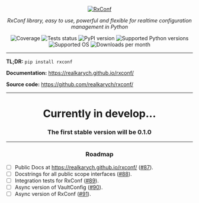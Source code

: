 <p align="center">
  <a href="https://github.com/realkarych/rxconf">
  <img src="https://github.com/user-attachments/assets/d9e426cf-5ad6-4a1d-8c5d-ac9dbdd1e63a" alt="RxConf"></a>
</p>

<p align="center">
    <em>RxConf library, easy to use, powerful and flexible for realtime configuration management in Python</em>
</p>

<p align="center">
  <img src="https://realkarych.github.io/rxconf/coverage.svg" alt="Coverage">
  <img src="https://github.com/realkarych/rxconf/actions/workflows/run_tests.yml/badge.svg" alt="Tests status">
  <img src="https://img.shields.io/pypi/v/rxconf" alt="PyPI version">
  <img src="https://img.shields.io/pypi/pyversions/rxconf?color=dark-green" alt="Supported Python versions">
  <img src="https://img.shields.io/badge/Supported%20OS-Windows%2C%20macOS%2C%20Linux-default" alt="Supported OS">
  <img src="https://static.pepy.tech/badge/rxconf/month" alt="Downloads per month">
</p>

---

**TL;DR:** `pip install rxconf`

**Documentation:** <https://realkarych.github.io/rxconf/>

**Source code:** <https://github.com/realkarych/rxconf/>

---

<h1 align="center">
Currently in develop...
</h1>

<h3 align="center">
The first stable version will be 0.1.0
</h3>

---

<h3 align="center">
Roadmap
</h3>

- [ ] Public Docs at <https://realkarych.github.io/rxconf/> (<a href="https://github.com/realkarych/rxconf/issues/87">#87</a>).
- [ ] Docstrings for all public scope interfaces (<a href="https://github.com/realkarych/rxconf/issues/88">#88</a>).
- [ ] Integration tests for RxConf (<a href="https://github.com/realkarych/rxconf/issues/89">#89</a>).
- [ ] Async version of VaultConfig (<a href="https://github.com/realkarych/rxconf/issues/90">#90</a>).
- [ ] Async version of RxConf (<a href="https://github.com/realkarych/rxconf/issues/91">#91</a>).
